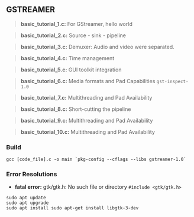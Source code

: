 ## GSTREAMER

> **basic_tutorial_1.c:** For GStreamer, hello world

> **basic_tutorial_2.c:** Source - sink - pipeline

> **basic_tutorial_3.c:** Demuxer: Audio and video were separated.

> **basic_tutorial_4.c:** Time management

> **basic_tutorial_5.c:** GUI toolkit integration

> **basic_tutorial_6.c:** Media formats and Pad Capabilities `gst-inspect-1.0`

> **basic_tutorial_7.c:** Multithreading and Pad Availability

> **basic_tutorial_8.c:** Short-cutting the pipeline

> **basic_tutorial_9.c:** Multithreading and Pad Availability

> **basic_tutorial_10.c:** Multithreading and Pad Availability


### Build
```
gcc [code_file].c -o main `pkg-config --cflags --libs gstreamer-1.0`
```

### Error Resolutions
- **fatal error:** gtk/gtk.h: No such file or directory `#include <gtk/gtk.h>`
```
sudo apt update
sudo apt upgrade
sudo apt install sudo apt-get install libgtk-3-dev
```